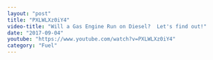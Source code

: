 ```yaml
---
layout: "post"
title: "PXLWLXz0iY4"
video-title: "Will a Gas Engine Run on Diesel?  Let's find out!"
date: "2017-09-04"
youtube: "https://www.youtube.com/watch?v=PXLWLXz0iY4"
category: "Fuel"
---
```

<div class="space-y-1"></div>
